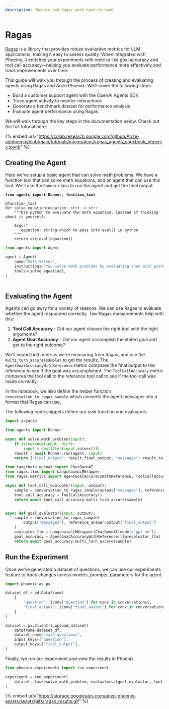 ```yaml
---
description: Phoenix and Ragas work hand-in-hand
---
```


# Ragas

[Ragas](https://docs.ragas.io/en/stable/) is a library that provides robust evaluation metrics for LLM applications, making it easy to assess quality. When integrated with Phoenix, it enriches your experiments with metrics like goal accuracy and tool call accuracy—helping you evaluate performance more effectively and track improvements over time.

This guide will walk you through the process of creating and evaluating agents using Ragas and Arize Phoenix. We'll cover the following steps:

* Build a customer support agent with the OpenAI Agents SDK
* Trace agent activity to monitor interactions
* Generate a benchmark dataset for performance analysis
* Evaluate agent performance using Ragas

We will walk through the key steps in the documentation below. Check out the full tutorial here:&#x20;

{% embed url="https://colab.research.google.com/github/Arize-ai/phoenix/blob/main/tutorials/integrations/ragas_agents_cookbook_phoenix.ipynb" %}

## Creating the Agent

Here we've setup a basic agent that can solve math problems. We have a function tool that can solve math equations, and an agent that can use this tool. We'll use the `Runner` class to run the agent and get the final output.

<pre class="language-python"><code class="lang-python"><strong>from agents import Runner, function_tool
</strong>
@function_tool
def solve_equation(equation: str) -> str:
    """Use python to evaluate the math equation, instead of thinking about it yourself.

    Args:"
       equation: string which to pass into eval() in python
    """
    return str(eval(equation))
</code></pre>

```python
from agents import Agent

agent = Agent(
    name="Math Solver",
    instructions="You solve math problems by evaluating them with python and returning the result",
    tools=[solve_equation],
)
     
```

## Evaluating the Agent <a href="#evaluating-our-agent" id="evaluating-our-agent"></a>

Agents can go awry for a variety of reasons. We can use Ragas to evaluate whether the agent responded correctly. Two Ragas measurements help with this:

1. **Tool Call Accuracy** - Did our agent choose the right tool with the right arguments?
2. **Agent Goal Accuracy** - Did our agent accomplish the stated goal and get to the right outcome?

We'll import both metrics we're measuring from Ragas, and use the `multi_turn_ascore(sample)` to get the results. The `AgentGoalAccuracyWithReference` metric compares the final output to the reference to see if the goal was accomplished. The `ToolCallAccuracy` metric compares the tool call to the reference tool call to see if the tool call was made correctly.

In the notebook, we also define the helper function `conversation_to_ragas_sample` which converts the agent messages into a format that Ragas can use.

The following code snippets define our task function and evaluators.

```python
import asyncio

from agents import Runner

async def solve_math_problem(input):
    if isinstance(input, dict):
        input = next(iter(input.values()))
    result = await Runner.run(agent, input)
    return {"final_output": result.final_output, "messages": result.to_input_list()}
```

```python
from langchain_openai import ChatOpenAI
from ragas.llms import LangchainLLMWrapper
from ragas.metrics import AgentGoalAccuracyWithReference, ToolCallAccuracy

async def tool_call_evaluator(input, output):
    sample = conversation_to_ragas_sample(output["messages"], reference_equation=input["question"])
    tool_call_accuracy = ToolCallAccuracy()
    return await tool_call_accuracy.multi_turn_ascore(sample)


async def goal_evaluator(input, output):
    sample = conversation_to_ragas_sample(
        output["messages"], reference_answer=output["final_output"]
    )
    evaluator_llm = LangchainLLMWrapper(ChatOpenAI(model="gpt-4o"))
    goal_accuracy = AgentGoalAccuracyWithReference(llm=evaluator_llm)
    return await goal_accuracy.multi_turn_ascore(sample)

```

## Run the Experiment

Once we've generated a dataset of questions, we can use our experiments feature to track changes across models, prompts, parameters for the agent.

```python
import phoenix as px

dataset_df = pd.DataFrame(
    {
        "question": [conv["question"] for conv in conversations],
        "final_output": [conv["final_output"] for conv in conversations],
    }
)

dataset = px.Client().upload_dataset(
    dataframe=dataset_df,
    dataset_name="math-questions",
    input_keys=["question"],
    output_keys=["final_output"],
)
```

Finally, we run our experiment and view the results in Phoenix.

```python
from phoenix.experiments import run_experiment

experiment = run_experiment(
    dataset, task=solve_math_problem, evaluators=[goal_evaluator, tool_call_evaluator]
)
```

{% embed url="https://storage.googleapis.com/arize-phoenix-assets/assets/gifs/ragas_results.gif" %}

